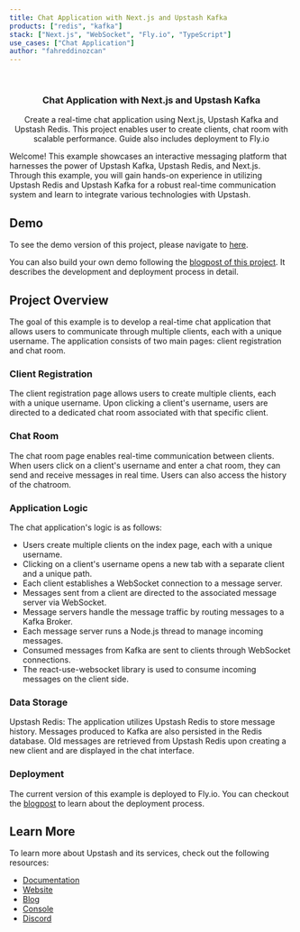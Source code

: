```yaml
---
title: Chat Application with Next.js and Upstash Kafka
products: ["redis", "kafka"]
stack: ["Next.js", "WebSocket", "Fly.io", "TypeScript"]
use_cases: ["Chat Application"]
author: "fahreddinozcan"
---
```


<br />
<div align="center">

  <h3 align="center">Chat Application with Next.js and Upstash Kafka</h3>

  <p align="center">
    Create a real-time chat application using Next.js, Upstash Kafka and Upstash Redis. This project enables user to create clients, chat room with scalable performance. Guide also includes deployment to Fly.io
  </p>
</div>

Welcome! This example showcases an interactive messaging platform that harnesses the power of Upstash Kafka, Upstash Redis, and Next.js. Through this example, you will gain hands-on experience in utilizing Upstash Redis and Upstash Kafka for a robust real-time communication system and learn to integrate various technologies with Upstash.

## Demo

To see the demo version of this project, please navigate to [here](https://next-message.fly.dev/).

You can also build your own demo following the [blogpost of this project](https://upstash.com/blog/author/fahreddin/next-chatapp-with-kafka). It describes the development and deployment process in detail.

## Project Overview

The goal of this example is to develop a real-time chat application that allows users to communicate through multiple clients, each with a unique username. The application consists of two main pages: client registration and chat room.

### Client Registration

The client registration page allows users to create multiple clients, each with a unique username. Upon clicking a client's username, users are directed to a dedicated chat room associated with that specific client.

### Chat Room

The chat room page enables real-time communication between clients. When users click on a client's username and enter a chat room, they can send and receive messages in real time. Users can also access the history of the chatroom.

### Application Logic

The chat application's logic is as follows:

- Users create multiple clients on the index page, each with a unique username.
- Clicking on a client's username opens a new tab with a separate client and a unique path.
- Each client establishes a WebSocket connection to a message server.
- Messages sent from a client are directed to the associated message server via WebSocket.
- Message servers handle the message traffic by routing messages to a Kafka Broker.
- Each message server runs a Node.js thread to manage incoming messages.
- Consumed messages from Kafka are sent to clients through WebSocket connections.
- The react-use-websocket library is used to consume incoming messages on the client side.

### Data Storage

Upstash Redis: The application utilizes Upstash Redis to store message history. Messages produced to Kafka are also persisted in the Redis database. Old messages are retrieved from Upstash Redis upon creating a new client and are displayed in the chat interface.

### Deployment

The current version of this example is deployed to Fly.io. You can checkout the [blogpost](upstash.com/blog/author/fahreddin/next-chatapp-with-kafka) to learn about the deployment process.

## Learn More

To learn more about Upstash and its services, check out the following resources:

- [Documentation](https://docs.upstash.com)
- [Website](https://upstash.com)
- [Blog](https://upstash.com/blog)
- [Console](https://console.upstash.com)
- [Discord](https://upstash.com/discord)
